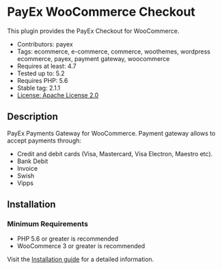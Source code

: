 # PayEx WooCommerce Checkout

This plugin provides the PayEx Checkout for WooCommerce.

* Contributors: payex
* Tags: ecommerce, e-commerce, commerce, woothemes, wordpress ecommerce, payex, payment gateway, woocommerce
* Requires at least: 4.7
* Tested up to: 5.2
* Requires PHP: 5.6
* Stable tag: 2.1.1
* [License: Apache License 2.0](http://www.apache.org/licenses/LICENSE-2.0)

## Description

PayEx Payments Gateway for WooCommerce. Payment gateway allows to accept payments through:
* Credit and debit cards (Visa, Mastercard, Visa Electron, Maestro etc).
* Bank Debit
* Invoice
* Swish
* Vipps


## Installation

### Minimum Requirements

* PHP 5.6 or greater is recommended
* WooCommerce 3 or greater is recommended

Visit the [Installation guide](https://github.com/PayEx/payex-woocommerce-checkout/blob/master/installation-guide.md) for a detailed information.
